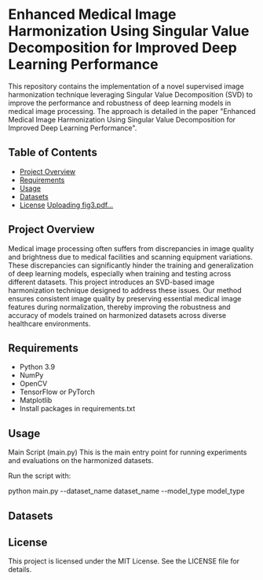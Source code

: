 # Enhanced Medical Image Harmonization Using Singular Value Decomposition for Improved Deep Learning Performance

This repository contains the implementation of a novel supervised image harmonization technique leveraging Singular Value Decomposition (SVD) to improve the performance and robustness of deep learning models in medical image processing. The approach is detailed in the paper "Enhanced Medical Image Harmonization Using Singular Value Decomposition for Improved Deep Learning Performance".


## Table of Contents

- [Project Overview](#project-overview)
- [Requirements](#requirements)
- [Usage](#usage)
- [Datasets](#Datasets)
- [License](#license)
[Uploading fig3.pdf…]()


## Project Overview

Medical image processing often suffers from discrepancies in image quality and brightness due to medical facilities and scanning equipment variations. These discrepancies can significantly hinder the training and generalization of deep learning models, especially when training and testing across different datasets. This project introduces an SVD-based image harmonization technique designed to address these issues. Our method ensures consistent image quality by preserving essential medical image features during normalization, thereby improving the robustness and accuracy of models trained on harmonized datasets across diverse healthcare environments.

## Requirements

- Python 3.9
- NumPy
- OpenCV
- TensorFlow or PyTorch
- Matplotlib
- Install packages in requirements.txt


## Usage

Main Script (main.py)
This is the main entry point for running experiments and evaluations on the harmonized datasets.

Run the script with:

python main.py --dataset_name dataset_name --model_type model_type


## Datasets





## License
This project is licensed under the MIT License. See the LICENSE file for details.
